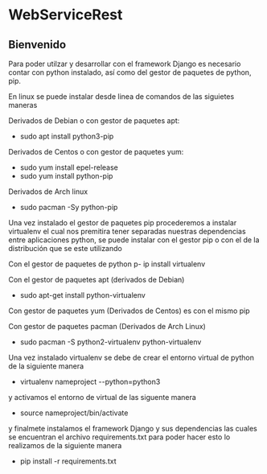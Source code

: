 # WebServiceRest
## Bienvenido

Para poder utilzar y desarrollar con el framework Django es necesario contar con python instalado, así como del gestor de paquetes de python, pip.

En linux se puede instalar desde linea de comandos de las siguietes maneras

Derivados de Debian o con gestor de paquetes apt:
- sudo apt install python3-pip

Derivados de Centos o con gestor de paquetes yum:
- sudo yum install epel-release
- sudo yum install python-pip

Derivados de Arch linux 
- sudo pacman -Sy python-pip

Una vez instalado el gestor de paquetes pip procederemos a instalar virtualenv el cual nos premitira tener separadas nuestras dependencias entre aplicaciones python, se puede instalar con el gestor pip o con el de la distribución que se este utilizando

Con el gestor de paquetes de python
p- ip install virtualenv

Con el gestor de paquetes apt (derivados de Debian)
- sudo apt-get install python-virtualenv 

Con gestor de paquetes yum (Derivados de Centos) es con el mismo pip 

Con gestor de paquetes pacman (Derivados de Arch Linux) 
- sudo pacman -S python2-virtualenv python-virtualenv

Una vez instalado virtualenv se debe de crear el entorno virtual de python de la siguiente manera
- virtualenv nameproject --python=python3

y activamos el entorno de virtual de las siguente manera 
- source nameproject/bin/activate

y finalmete instalamos el framework Django y sus dependencias las cuales se encuentran el archivo requirements.txt para poder hacer esto lo realizamos de la siguiente manera

- pip install -r requirements.txt

